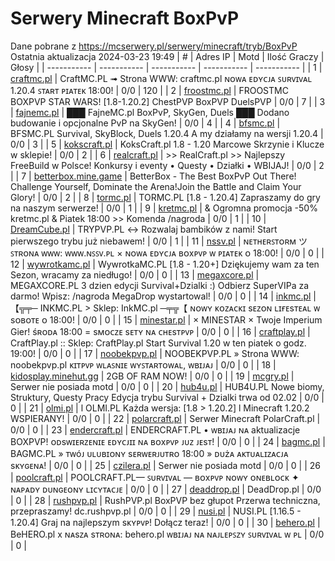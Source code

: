 
# Serwery Minecraft BoxPvP
Dane pobrane z https://mcserwery.pl/serwery/minecraft/tryb/BoxPvP
Ostatnia aktualizacja 2024-03-23 19:49
| # | Adres IP | Motd | Ilość Graczy | Głosy |
| ----------- | ----------- | ----------- | ----------- | ----------- |
| 1 | 	[craftmc.pl](https://mcserwery.pl/serwery/minecraft/87/) | CraftMC.PL ➟ Strona WWW: craftmc.pl ɴᴏᴡᴀ ᴇᴅʏᴄᴊᴀ ꜱᴜʀᴠɪᴠᴀʟ 1.20.4 ꜱᴛᴀʀᴛ ᴘɪᴀᴛᴇᴋ 18:00! | 0/0 | 120 |
| 2 | 	[froostmc.pl](https://mcserwery.pl/serwery/minecraft/263/) | FROOSTMC  BOXPVP STAR WARS! [1.8-1.20.2] ChestPVP BoxPVP DuelsPVP | 0/0 | 7 |
| 3 | 	[fajnemc.pl](https://mcserwery.pl/serwery/minecraft/100/) | ███ FajneMC.pl  BoxPvP, SkyGen, Duels ███ Dodano budowanie i opcjonalne PvP na SkyGen! | 0/0 | 4 |
| 4 | 	[bfsmc.pl](https://mcserwery.pl/serwery/minecraft/2/) | BFSMC.PL  Survival, SkyBlock, Duels  1.20.4 A my działamy na wersji 1.20.4 | 0/0 | 3 |
| 5 | 	[kokscraft.pl](https://mcserwery.pl/serwery/minecraft/1/) | KoksCraft.pl 1.8 - 1.20 Marcowe Skrzynie i Klucze w sklepie! | 0/0 | 2 |
| 6 | 	[realcraft.pl](https://mcserwery.pl/serwery/minecraft/63/) | >> RealCraft.pl >> Najlepszy FreeBuild w Polsce! Konkursy i eventy • Questy • Działki • WBIJAJ! | 0/0 | 2 |
| 7 | 	[betterbox.mine.game](https://mcserwery.pl/serwery/minecraft/128/) | BetterBox - The Best BoxPvP Out There! Challenge Yourself, Dominate the Arena!Join the Battle and Claim Your Glory! | 0/0 | 2 |
| 8 | 	[tormc.pl](https://mcserwery.pl/serwery/minecraft/35/) | TORMC.PL [1.8 - 1.20.4] Zapraszamy do gry na naszym serwerze! | 0/0 | 1 |
| 9 | 	[kretmc.pl](https://mcserwery.pl/serwery/minecraft/182/) | & Ogromna promocja -50%  kretmc.pl & Piatek 18:00 >> Komenda /nagroda | 0/0 | 1 |
| 10 | 	[DreamCube.pl](https://mcserwery.pl/serwery/minecraft/240/) | TRYPVP.PL ↔ Rozwalaj bambików z nami! Start pierwszego trybu już niebawem! | 0/0 | 1 |
| 11 | 	[nssv.pl](https://mcserwery.pl/serwery/minecraft/4/) | ɴᴇᴛʜᴇʀꜱᴛᴏʀᴍ ツ ꜱᴛʀᴏɴᴀ ᴡᴡᴡ: ᴡᴡᴡ.ɴꜱꜱᴠ.ᴘʟ × ɴᴏᴡᴀ ᴇᴅʏᴄᴊᴀ ʙᴏxᴘᴠᴘ ᴡ ᴘɪᴀᴛᴇᴋ ᴏ 18:00! | 0/0 | 0 |
| 12 | 	[wywrotkamc.pl](https://mcserwery.pl/serwery/minecraft/6/) | WywrotkaMC.PL [1.8 - 1.20+] Dziękujemy wam za ten Sezon, wracamy za niedługo! | 0/0 | 0 |
| 13 | 	[megaxcore.pl](https://mcserwery.pl/serwery/minecraft/7/) | MEGAXCORE.PL 3 dzien edycji Survival+Dzialki :) Odbierz SuperVIPa za darmo! Wpisz: /nagroda  MegaDrop wystartowal! | 0/0 | 0 |
| 14 | 	[inkmc.pl](https://mcserwery.pl/serwery/minecraft/15/) | 【╦╤─ INKMC.PL > Sklep: InkMC.pl  ─╤╦【 ɴᴏᴡʏ ᴋᴏᴢᴀᴄᴋɪ sᴇᴢᴏɴ ʟɪғᴇsᴛᴇᴀʟ ᴡ sᴏʙᴏᴛᴇ ᴏ 18:00! | 0/0 | 0 |
| 15 | 	[minestar.pl](https://mcserwery.pl/serwery/minecraft/23/) | × MINESTAR × Twoje Imperium Gier! śʀᴏᴅᴀ 18:00 = sᴍᴏᴄᴢᴇ sᴇᴛʏ ɴᴀ ᴄʜᴇsᴛᴘᴠᴘ | 0/0 | 0 |
| 16 | 	[craftplay.pl](https://mcserwery.pl/serwery/minecraft/25/) | CraftPlay.pl :: Sklep: CraftPlay.pl Start Survival 1.20 w ten piatek o godz. 19:00! | 0/0 | 0 |
| 17 | 	[noobekpvp.pl](https://mcserwery.pl/serwery/minecraft/28/) | NOOBEKPVP.PL » Strona WWW: noobekpvp.pl ᴋɪᴛᴘᴠᴘ ᴡʟᴀꜱɴɪᴇ ᴡʏꜱᴛᴀʀᴛᴏᴡᴀʟ, ᴡʙɪᴊᴀᴊ | 0/0 | 0 |
| 18 | 	[kidosplay.minehut.gg](https://mcserwery.pl/serwery/minecraft/43/) | 2GB OF RAM NOW! | 0/0 | 0 |
| 19 | 	[mcgry.pl](https://mcserwery.pl/serwery/minecraft/44/) | Serwer nie posiada motd | 0/0 | 0 |
| 20 | 	[hub4u.pl](https://mcserwery.pl/serwery/minecraft/51/) | HUB4U.PL  Nowe biomy, Struktury, Questy Pracy Edycja trybu Survival + Dzialki trwa od 02.02 | 0/0 | 0 |
| 21 | 	[olmi.pl](https://mcserwery.pl/serwery/minecraft/55/) | l OLMI.PL Każda wersja: [1.8 > 1.20.2] l Minecraft 1.20.2 WSPIERANY! | 0/0 | 0 |
| 22 | 	[polarcraft.pl](https://mcserwery.pl/serwery/minecraft/56/) | Serwer Minecraft PolarCraft.pl | 0/0 | 0 |
| 23 | 	[endercraft.pl](https://mcserwery.pl/serwery/minecraft/58/) | ENDERCRAFT.PL • ᴡʙɪᴊᴀᴊ ɴᴀ aktualizacje BOXPVP! ᴏᴅsᴡɪᴇʀᴢᴇɴɪᴇ ᴇᴅʏᴄᴊɪɪ ɴᴀ ʙᴏxᴘᴠᴘ ᴊᴜᴢ ᴊᴇsᴛ! | 0/0 | 0 |
| 24 | 	[bagmc.pl](https://mcserwery.pl/serwery/minecraft/61/) | BAGMC.PL » ᴛᴡóᴊ ᴜʟᴜʙɪᴏɴʏ sᴇʀᴡᴇʀᴊᴜᴛʀᴏ 18:00 » ᴅᴜżᴀ ᴀᴋᴛᴜᴀʟɪᴢᴀᴄᴊᴀ sᴋʏɢᴇɴᴀ! | 0/0 | 0 |
| 25 | 	[czilera.pl](https://mcserwery.pl/serwery/minecraft/71/) | Serwer nie posiada motd | 0/0 | 0 |
| 26 | 	[poolcraft.pl](https://mcserwery.pl/serwery/minecraft/75/) | POOLCRAFT.PL— ꜱᴜʀᴠɪᴠᴀʟ — ʙᴏxᴘᴠᴘ ɴᴏᴡʏ ᴏɴᴇʙʟᴏᴄᴋ ✦ ɴᴀᴘᴀᴅʏ ᴅᴜɴɢᴇᴏɴʏ ʟɪᴄʏᴛᴀᴄᴊᴇ | 0/0 | 0 |
| 27 | 	[deaddrop.pl](https://mcserwery.pl/serwery/minecraft/79/) | DeadDrop.pl | 0/0 | 0 |
| 28 | 	[rushpvp.pl](https://mcserwery.pl/serwery/minecraft/108/) | RushPVP.pl  BoxPVP bez głupot Przerwa techniczna, przepraszamy! dc.rushpvp.pl | 0/0 | 0 |
| 29 | 	[nusi.pl](https://mcserwery.pl/serwery/minecraft/109/) | NUSI.PL [1.16.5 - 1.20.4] Graj na najlepszym sᴋʏᴘᴠᴘ! Dołącz teraz! | 0/0 | 0 |
| 30 | 	[behero.pl](https://mcserwery.pl/serwery/minecraft/117/) | BeHERO.pl x ɴᴀsᴢᴀ sᴛʀᴏɴᴀ: behero.pl  ᴡʙɪᴊᴀᴊ ɴᴀ ɴᴀᴊʟᴇᴘꜱᴢʏ ꜱᴜʀᴠɪᴠᴀʟ ᴡ ᴘʟ | 0/0 | 0 |
